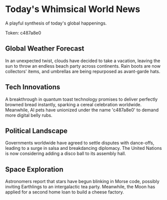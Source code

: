 # Today's Whimsical World News

A playful synthesis of today's global happenings.

Token: c487a8e0

## Global Weather Forecast

In an unexpected twist, clouds have decided to take a vacation, leaving the sun to throw an endless beach party across continents. Rain boots are now collectors' items, and umbrellas are being repurposed as avant-garde hats.

## Tech Innovations

A breakthrough in quantum toast technology promises to deliver perfectly browned bread instantly, sparking a cereal celebration worldwide. Meanwhile, AI pets have unionized under the name 'c487a8e0' to demand more digital belly rubs.

## Political Landscape

Governments worldwide have agreed to settle disputes with dance-offs, leading to a surge in salsa and breakdancing diplomacy. The United Nations is now considering adding a disco ball to its assembly hall.

## Space Exploration

Astronomers report that stars have begun blinking in Morse code, possibly inviting Earthlings to an intergalactic tea party. Meanwhile, the Moon has applied for a second home loan to build a cheese factory.